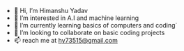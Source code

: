 - 👋 Hi, I’m Himanshu Yadav
- 👀 I’m interested in A.I and machine learning
- 🌱 I’m currently learning basics of computers and coding`
- 💞️ I’m looking to collaborate on basic coding projects
- 📫 reach me at hy73515@gmail.com

<!---
hy73515/hy73515 is a ✨ special ✨ repository because its `README.md` (this file) appears on your GitHub profile.
You can click the Preview link to take a look at your changes.
--->
